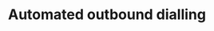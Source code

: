 ---
title: Automated outbound dialling
products: vonage-business-cloud/number-programmability
description: Use the Number Programmability service to automatically dial a list of numbers.
languages:
    - Node
---